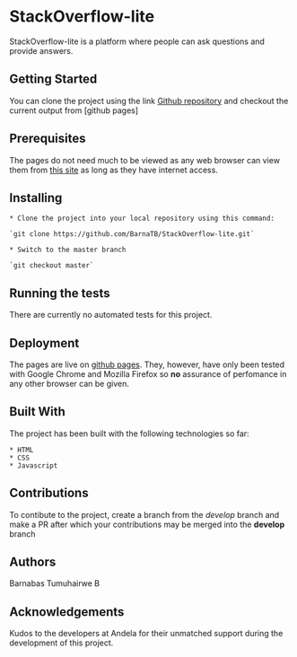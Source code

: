 # StackOverflow-lite

StackOverflow-lite is a platform where people can ask questions and provide answers.

## Getting Started

You can clone the project using the link [Github repository](https://github.com/BarnaTB/StackOverflow-lite.git) and checkout the current output from [github pages]

## Prerequisites

The pages do not need much to be viewed as any web browser can view them from [this site](https://barnatb.github.io/StackOverflow-lite/) as long as they have internet access.

## Installing

    * Clone the project into your local repository using this command:

    `git clone https://github.com/BarnaTB/StackOverflow-lite.git`

    * Switch to the master branch

    `git checkout master`

## Running the tests

There are currently no automated tests for this project.

## Deployment

The pages are live on [github pages](https://barnatb.github.io/StackOverflow-lite/). They, however, have only been tested with Google Chrome and Mozilla Firefox so __no__ assurance of perfomance in any other browser can be given.

## Built With

The project has been built with the following technologies so far:

    * HTML
    * CSS
    * Javascript

## Contributions

To contibute to the project, create a branch from the *develop* branch and make a PR after which your contributions may be merged into the **develop** branch

## Authors

Barnabas Tumuhairwe B

## Acknowledgements

Kudos to the developers at Andela for their unmatched support during the development of this project.
